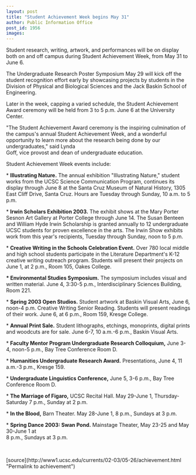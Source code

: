 ```yaml
---
layout: post
title: "Student Achievement Week begins May 31"
author: Public Information Office
post_id: 1956
images:
---
```


<p>
  Student research, writing, artwork, and performances will be on display both on and off campus during Student Achievement Week, from May 31 to June 6.
</p>
<p>
  The Undergraduate Research Poster Symposium May 29 will kick off the student recognition effort early by showcasing projects by students in the Division of Physical and Biological Sciences and the Jack Baskin School of Engineering.
</p>
<p>
  Later in the week, capping a varied schedule, the Student Achievement Award ceremony will be held from 3 to 5 p.m. June 6 at the University Center.
</p>
<p>
  "The Student Achievement Award ceremony is the inspiring culmination of the campus's annual Student Achievement Week, and a wonderful opportunity to learn more about the research being done by our undergraduates," said Lynda<br>
  Goff, vice provost and dean of undergraduate education.<br>
</p>
<p>
  Student Achievement Week events include:<br>
</p>
<p>
  * <b>Illustrating Nature.</b> The annual exhibition "Illustrating Nature," student works from the UCSC Science Communication Program, continues its display through June 8 at the Santa Cruz Museum of Natural History, 1305 East Cliff Drive, Santa Cruz. Hours are Tuesday through Sunday, 10 a.m. to 5 p.m.<br>
</p>
<p>
  * <b>Irwin Scholars Exhibition 2003.</b> The exhibit shows at the Mary Porter Sesnon Art Gallery at Porter College through June 14. The Susan Benteen and William Hyde Irwin Scholarship is granted annually to 12 undergraduate UCSC students for proven excellence in the arts. The Irwin Show exhibits work from this year's recipients, Tuesday through Sunday, noon to 5 p.m.
</p>
<p>
  * <b>Creative Writing in the Schools Celebration Event.</b> Over 780 local middle and high school students participate in the Literature Department's K-12 creative writing outreach program. Students will present their projects on June 1, at 2 p.m., Room 105, Oakes College.<br>
</p>
<p>
  <b>* Environmental Studies Symposium.</b> The symposium includes visual and written material. June 4, 3:30-5 p.m., Interdisciplinary Sciences Building, Room 221.<br>
</p>
<p>
  * <b>Spring 2003 Open Studios.</b> Student artwork at Baskin Visual Arts, June 6, noon-4 p.m. Creative Writing Senior Reading. Students will present readings of their work. June 6, at 6 p.m., Room 159, Kresge College.<br>
</p>
<p>
  * <b>Annual Print Sale.</b> Student lithographs, etchings, monoprints, digital prints and woodcuts are for sale. June 6-7, 10 a.m.-6 p.m., Baskin Visual Arts.<br>
</p>
<p>
  * <b>Faculty Mentor Program Undergraduate Research Colloquium,</b> June 3-4, noon-5 p.m., Bay Tree Conference Room D.<br>
</p>
<p>
  * <b>Humanities Undergraduate Research Award.</b> Presentations, June 4, 11 a.m.-3 p.m., Kresge 159.<br>
</p>
<p>
  * <b>Undergraduate Linguistics Conference,</b> June 5, 3-6 p.m., Bay Tree Conference Room D.<br>
</p>
<p>
  * <b>The Marriage of Figaro,</b> UCSC Recital Hall. May 29-June 1, Thursday-Saturday 7 p.m., Sunday at 2 p.m.<br>
</p>
<p>
  * <b>In the Blood,</b> Barn Theater. May 28-June 1, 8 p.m., Sundays at 3 p.m.
</p>
<p>
  * <b>Spring Dance 2003: Swan Pond.</b> Mainstage Theater, May 23-25 and May 30-June 1 at<br>
  8 p.m., Sundays at 3 p.m.
</p>
<p>
  <br>

</p>
<p>

</p>
[source](http://www1.ucsc.edu/currents/02-03/05-26/achievement.html "Permalink to achievement")
